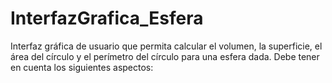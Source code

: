 # InterfazGrafica_Esfera
Interfaz gráfica de usuario que permita calcular el volumen, la superficie, el área del círculo y el perímetro del círculo para una esfera dada. Debe tener en cuenta los siguientes aspectos:
